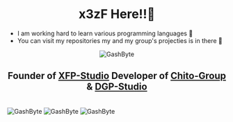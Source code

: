 <h1 align="center">x3zF Here!!👋</h1>

- I am working hard to learn various programming languages 👀
- You can visit my repositories my and my group's projecties is in there 🎁

<p align="center"><img src="https://komarev.com/ghpvc/?username=GashByte&label=Profile%20views&color=1ea97f&style=flat" alt="GashByte" /></p>

<h2 align="center">
  Founder of
  <a href="https://gashbyte.github.io/ICoraIndex/" target="blank">XFP-Studio</a>
  Developer of 
  <a href="https://bkebi-group.github.io/" target="blank">Chito-Group</a>
  &
  <a href="https://github.com/DGP-Studio/" target="blank">DGP-Studio</a>
</h2>

<br>
<img align="center" src="https://github-readme-streak-stats.herokuapp.com/?user=GashByte&theme=radical&mode=weekly" alt="GashByte" />
<img align="center" src="https://github-readme-stats-git-master-revenger-a.vercel.app/api?username=GashByte&show_icons=true&theme=radical&count_private=true" alt=" GashByte" />
<img align="center" src="https://github-readme-stats-git-master-revenger-a.vercel.app/api/top-langs?langs_count=6&username=Revenger-A&theme=radical&layout=compact&hide=css,html,javascript,ShaderLab,HLSL,Python&count_private=true" alt="GashByte" />
<br>
